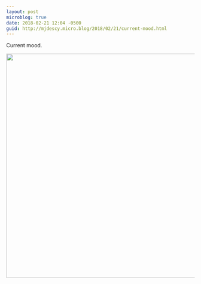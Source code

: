 ```yaml
---
layout: post
microblog: true
date: 2018-02-21 12:04 -0500
guid: http://mjdescy.micro.blog/2018/02/21/current-mood.html
---
```

Current mood.

<img src="http://mjdescy.micro.blog/uploads/2018/efdbd39fce.jpg" width="600" height="600" />
